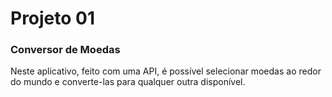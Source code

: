 # Projeto 01

### Conversor de Moedas

Neste aplicativo, feito com uma API, é possível selecionar moedas ao redor do mundo e converte-las para qualquer outra disponível. 
